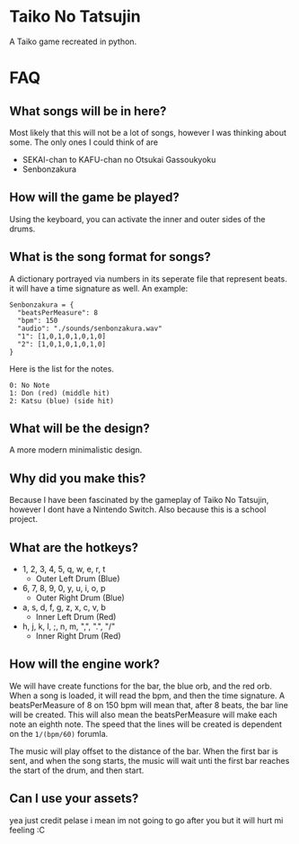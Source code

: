 # Taiko No Tatsujin
A Taiko game recreated in python.

# FAQ
## What songs will be in here?
Most likely that this will not be a lot of songs, however I was thinking about some. The only ones I could think of are
+ SEKAI-chan to KAFU-chan no Otsukai Gassoukyoku
+ Senbonzakura

## How will the game be played?
Using the keyboard, you can activate the inner and outer sides of the drums.

## What is the song format for songs?
A dictionary portrayed via numbers in its seperate file that represent beats. it will have a time signature as well. An example:
```
Senbonzakura = {
  "beatsPerMeasure": 8
  "bpm": 150
  "audio": "./sounds/senbonzakura.wav"
  "1": [1,0,1,0,1,0,1,0]
  "2": [1,0,1,0,1,0,1,0]
}
```

Here is the list for the notes.
```
0: No Note
1: Don (red) (middle hit)
2: Katsu (blue) (side hit)
```

## What will be the design?
A more modern minimalistic design.

## Why did you make this?
Because I have been fascinated by the gameplay of Taiko No Tatsujin, however I dont have a Nintendo Switch. Also because this is a school project.

## What are the hotkeys?
+ 1, 2, 3, 4, 5, q, w, e, r, t
  + Outer Left Drum (Blue)
+ 6, 7, 8, 9, 0, y, u, i, o, p
  + Outer Right Drum (Blue)
+ a, s, d, f, g, z, x, c, v, b
  + Inner Left Drum (Red)
+ h, j, k, l, ;, n, m, ",", ".", "/"
  + Inner Right Drum (Red)
 
## How will the engine work?
We will have create functions for the bar, the blue orb, and the red orb.
When a song is loaded, it will read the bpm, and then the time signature.
A beatsPerMeasure of 8 on 150 bpm will mean that, after 8 beats, the bar line will be created.
This will also mean the beatsPerMeasure will make each note an eighth note.
The speed that the lines will be created is dependent on the ```1/(bpm/60)``` forumla.

The music will play offset to the distance of the bar.
When the first bar is sent, and when the song starts, the music will wait unti the first bar reaches the start of the drum, and then start.

## Can I use your assets?
yea
just credit
pelase
i mean im not going to go after you but it will hurt mi feeling :C
